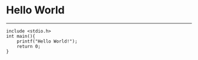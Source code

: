 # Hello World
***
```
include <stdio.h>
int main(){
    printf("Hello World!");
    return 0;
}
```
